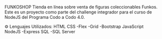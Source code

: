 FUNKOSHOP
Tienda en línea sobre venta de figuras coleccionables Funkos.
Este es un proyecto como parte del challenge integrador para el curso de NodeJS del Programa Codo a Codo 4.0.

⚙️ Lenguajes Utilizados:
HTML
CSS
-Flex
-Grid
-Bootstrap
JavaScript
NodeJS 
-Express
SQL
-SQL Server